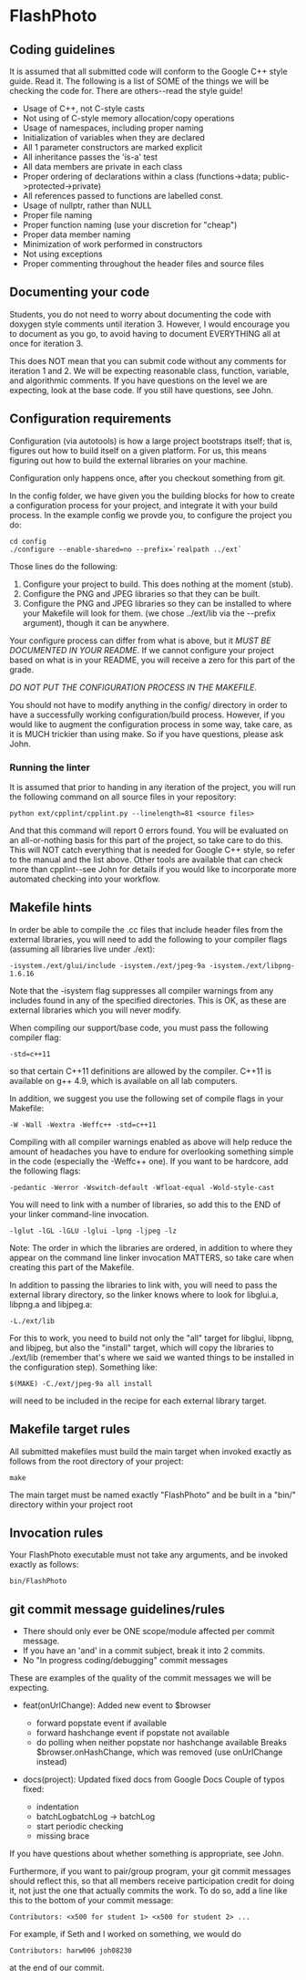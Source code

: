 # FlashPhoto

## Coding guidelines
It is assumed that all submitted code will conform to the Google C++ style
guide. Read it. The following is a list of SOME of the things we will be
checking the code for. There are others--read the style guide!
 - Usage of C++, not C-style casts
 - Not using of C-style memory allocation/copy operations
 - Usage of namespaces, including proper naming
 - Initialization of variables when they are declared
 - All 1 parameter constructors are marked explicit
 - All inheritance passes the 'is-a' test
 - All data members are private in each class
 - Proper ordering of declarations within a class (functions->data;
   public->protected->private)
 - All references passed to functions are labelled const.
 - Usage of nullptr, rather than NULL
 - Proper file naming
 - Proper function naming (use your discretion for "cheap")
 - Proper data member naming
 - Minimization of work performed in constructors
 - Not using exceptions
 - Proper commenting throughout the header files and source files

## Documenting your code
Students, you do not need to worry about documenting the code with doxygen style
comments until iteration 3. However, I would encourage you to document as you
go, to avoid having to document EVERYTHING all at once for iteration 3.

This does NOT mean that you can submit code without any comments for iteration 1
and 2. We will be expecting reasonable class, function, variable, and
algorithmic comments. If you have questions on the level we are expecting, look
at the base code. If you still have questions, see John.

## Configuration requirements
Configuration (via autotools) is how a large project bootstraps itself; that
is, figures out how to build itself on a given platform. For us, this means
figuring out how to build the external libraries on your machine.

Configuration only happens once, after you checkout something from git.

In the config folder, we have given you the building blocks for how to create a
configuration process for your project, and integrate it with your build
process. In the example config we provde you, to configure the project you do:

    cd config
    ./configure --enable-shared=no --prefix=`realpath ../ext`

Those lines do the following:
1. Configure your project to build. This does nothing at the moment (stub).
2. Configure the PNG and JPEG libraries so that they can be built.
3. Configure the PNG and JPEG libraries so they can be installed to where your
   Makefile will look for them. (we chose ../ext/lib via the --prefix argument),
   though it can be anywhere.

Your configure process can differ from what is above, but it *MUST BE
DOCUMENTED IN YOUR README*. If we cannot configure your project based on what is
in your README, you will receive a zero for this part of the grade.

*DO NOT PUT THE CONFIGURATION PROCESS IN THE MAKEFILE.*

You should not have to modify anything in the config/ directory in order to have
a successfully working configuration/build process. However, if you would like
to augment the configuration process in some way, take care, as it is MUCH
trickier than using make. So if you have questions, please ask John.

### Running the linter
It is assumed that prior to handing in any iteration of the project, you will
run the following command on all source files in your repository:

    python ext/cpplint/cpplint.py --linelength=81 <source files>

And that this command will report 0 errors found. You will be evaluated on an
all-or-nothing basis for this part of the project, so take care to do this. This
will NOT catch everything that is needed for Google C++ style, so refer to
the manual and the list above. Other tools are available that can check more
than cpplint--see John for details if you would like to incorporate more
automated checking into your workflow.

## Makefile hints

In order be able to compile the .cc files that include header files from the
external libraries, you will need to add the following to your compiler flags
(assuming all libraries live under ./ext):

    -isystem./ext/glui/include -isystem./ext/jpeg-9a -isystem./ext/libpng-1.6.16

Note that the -isystem flag suppresses all compiler warnings from any includes
found in any of the specified directories. This is OK, as these are external
libraries which you will never modify.

When compiling our support/base code, you must pass the following compiler flag:

    -std=c++11

so that certain C++11 definitions are allowed by the compiler. C++11 is
available on g++ 4.9, which is available on all lab computers.

In addition, we suggest you use the following set of compile flags in your
Makefile:

    -W -Wall -Wextra -Weffc++ -std=c++11

Compiling with all compiler warnings enabled as above will help reduce the
amount of headaches you have to endure for overlooking something simple in the
code (especially the -Weffc++ one). If you want to be hardcore, add the
following flags:

    -pedantic -Werror -Wswitch-default -Wfloat-equal -Wold-style-cast

You will need to link with a number of libraries, so add this to the END of your
linker command-line invocation.

    -lglut -lGL -lGLU -lglui -lpng -ljpeg -lz

Note: The order in which the libraries are ordered, in addition to where they
appear on the command line linker invocation MATTERS, so take care when creating
this part of the Makefile.

In addition to passing the libraries to link with, you will need to pass the
external library directory, so the linker knows where to look for libglui.a,
libpng.a and libjpeg.a:

    -L./ext/lib

For this to work, you need to build not only the "all" target for libglui,
libpng, and libjpeg, but also the "install" target, which will copy the
libraries to ./ext/lib (remember that's where we said we wanted things to be
installed in the configuration step). Something like:

    $(MAKE) -C./ext/jpeg-9a all install

will need to be included in the recipe for each external library target.


## Makefile target rules
All submitted makefiles must build the main target when invoked exactly as
follows from the root directory of your project:

    make

The main target must be named exactly "FlashPhoto" and be built in a "bin/"
directory within your project root

## Invocation rules
Your FlashPhoto executable must not take any arguments, and be invoked exactly as
follows:

    bin/FlashPhoto

## git commit message guidelines/rules
- There should only ever be ONE scope/module affected per commit message.
- If you have an 'and' in a commit subject, break it into 2 commits.
- No "In progress coding/debugging" commit messages

These are examples of the quality of the commit messages we will be expecting.

* feat(onUrlChange): Added new event to $browser
  - forward popstate event if available
  - forward hashchange event if popstate not available
  - do polling when neither popstate nor hashchange available
  Breaks $browser.onHashChange, which was removed (use onUrlChange instead)

* docs(project): Updated fixed docs from Google Docs
  Couple of typos fixed:
  - indentation
  - batchLogbatchLog -> batchLog
  - start periodic checking
  - missing brace

If you have questions about whether something is appropriate, see John.

Furthermore, if you want to pair/group program, your git commit messages should
reflect this, so that all members receive participation credit for doing it, not
just the one that actually commits the work. To do so, add a line like this to
the bottom of your commit message:

    Contributors: <x500 for student 1> <x500 for student 2> ...

For example, if Seth and I worked on something, we would do

    Contributors: harw006 joh08230

at the end of our commit.
